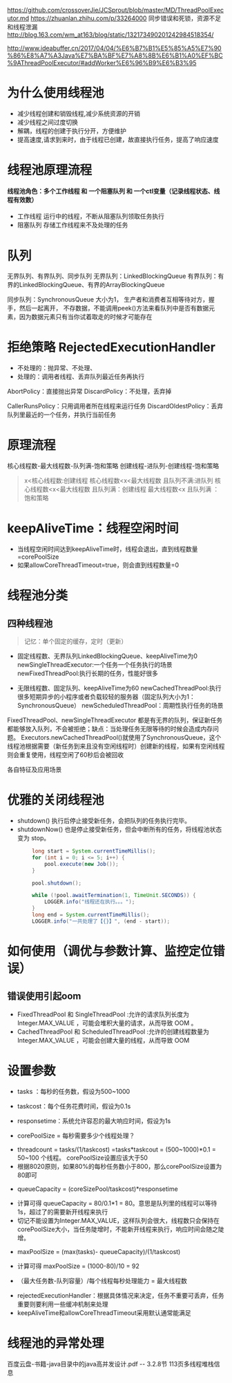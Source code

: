 https://github.com/crossoverJie/JCSprout/blob/master/MD/ThreadPoolExecutor.md
https://zhuanlan.zhihu.com/p/33264000
同步错误和死锁，资源不足和线程泄漏
http://blog.163.com/wm_at163/blog/static/132173490201242984518354/

http://www.ideabuffer.cn/2017/04/04/%E6%B7%B1%E5%85%A5%E7%90%86%E8%A7%A3Java%E7%BA%BF%E7%A8%8B%E6%B1%A0%EF%BC%9AThreadPoolExecutor/#addWorker%E6%96%B9%E6%B3%95

# 为什么使用线程池
- 减少线程创建和销毁线程,减少系统资源的开销
- 减少线程之间过度切换
- 解耦，线程的创建于执行分开，方便维护
- 提高速度,请求到来时，由于线程已创建，故直接执行任务，提高了响应速度


# 线程池原理流程
#### 线程池角色：多个工作线程 和 一个阻塞队列 和 一个ctl变量（记录线程状态、线程有效数）
- 工作线程 
运行中的线程，不断从阻塞队列领取任务执行
- 阻塞队列 
存储工作线程来不及处理的任务


# 队列
无界队列、有界队列、同步队列
无界队列：LinkedBlockingQueue
有界队列：有界的LinkedBlockingQueue、有界的ArrayBlockingQueue

同步队列：SynchronousQueue 大小为1， 生产者和消费者互相等待对方，握手，然后一起离开，
不存数据，不能调用peek()方法来看队列中是否有数据元素，因为数据元素只有当你试着取走的时候才可能存在


# 拒绝策略 RejectedExecutionHandler
- 不处理的：抛异常、不处理、
- 处理的：调用者线程、丢弃队列最近任务再执行

AbortPolicy：直接抛出异常
DiscardPolicy：不处理，丢弃掉

CallerRunsPolicy：只用调用者所在线程来运行任务
DiscardOldestPolicy：丢弃队列里最近的一个任务，并执行当前任务

# 原理流程
核心线程数-最大线程数-队列满-饱和策略
创建线程-进队列-创建线程-饱和策略           

> x<核心线程数:创建线程
核心线程数<x<最大线程数 且队列不满:进队列
核心线程数<x<最大线程数 且队列满：创建线程 
最大线程数<x 且队列满 ：饱和策略


# keepAliveTime：线程空闲时间
- 当线程空闲时间达到keepAliveTime时，线程会退出，直到线程数量=corePoolSize
- 如果allowCoreThreadTimeout=true，则会直到线程数量=0


# 线程池分类
## 四种线程池
> 记忆：单个固定的缓存，定时（更新）

- 固定线程数、无界队列LinkedBlockingQueue、keepAliveTime为0
newSingleThreadExecutor:一个任务一个任务执行的场景
newFixedThreadPool:执行长期的任务，性能好很多

- 无限线程数、固定队列、keepAliveTime为60
newCachedThreadPool:执行很多短期异步的小程序或者负载较轻的服务器（固定队列大小为1：SynchronousQueue）
newScheduledThreadPool：周期性执行任务的场景

FixedThreadPool、newSingleThreadExecutor 都是有无界的队列，保证新任务都能够放入队列，不会被拒绝；缺点：当处理任务无限等待的时候会造成内存问题。
Executors.newCachedThreadPool()就使用了SynchronousQueue，这个线程池根据需要（新任务到来且没有空闲线程时）创建新的线程，如果有空闲线程则会重复使用，线程空闲了60秒后会被回收


各自特征及应用场景

# 优雅的关闭线程池
- shutdown() 执行后停止接受新任务，会把队列的任务执行完毕。
- shutdownNow() 也是停止接受新任务，但会中断所有的任务，将线程池状态变为 stop。

```java
        long start = System.currentTimeMillis();
        for (int i = 0; i <= 5; i++) {
            pool.execute(new Job());
        }

        pool.shutdown();

        while (!pool.awaitTermination(1, TimeUnit.SECONDS)) {
            LOGGER.info("线程还在执行。。。");
        }
        long end = System.currentTimeMillis();
        LOGGER.info("一共处理了【{}】", (end - start));
```
# 如何使用（调优与参数计算、监控定位错误）
## 错误使用引起oom 
- FixedThreadPool 和 SingleThreadPool :允许的请求队列长度为 Integer.MAX_VALUE ，可能会堆积大量的请求，从而导致 OOM 。
- CachedThreadPool 和 ScheduledThreadPool :允许的创建线程数量为 Integer.MAX_VALUE ，可能会创建大量的线程，从而导致 OOM 


# 设置参数
- tasks ：每秒的任务数，假设为500~1000
- taskcost：每个任务花费时间，假设为0.1s
- responsetime：系统允许容忍的最大响应时间，假设为1s

- corePoolSize = 每秒需要多少个线程处理？ 
* threadcount = tasks/(1/taskcost) =tasks*taskcout =  (500~1000)*0.1 = 50~100 个线程。
  corePoolSize设置应该大于50
* 根据8020原则，如果80%的每秒任务数小于800，那么corePoolSize设置为80即可

- queueCapacity = (coreSizePool/taskcost)*responsetime
* 计算可得 queueCapacity = 80/0.1*1 = 80。意思是队列里的线程可以等待1s，超过了的需要新开线程来执行
* 切记不能设置为Integer.MAX_VALUE，这样队列会很大，线程数只会保持在corePoolSize大小，当任务陡增时，不能新开线程来执行，响应时间会随之陡增。

- maxPoolSize = (max(tasks)- queueCapacity)/(1/taskcost)
* 计算可得 maxPoolSize = (1000-80)/10 = 92

* （最大任务数-队列容量）/每个线程每秒处理能力 = 最大线程数
- rejectedExecutionHandler：根据具体情况来决定，任务不重要可丢弃，任务重要则要利用一些缓冲机制来处理
- keepAliveTime和allowCoreThreadTimeout采用默认通常能满足


# 线程池的异常处理
百度云盘-书籍-java目录中的java高并发设计.pdf -- 3.2.8节 113页多线程堆栈信息



